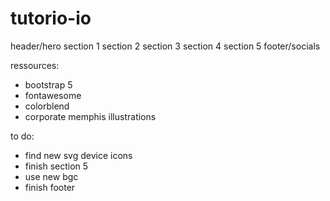 # tutorio-io

header/hero
section 1
section 2
section 3
section 4
section 5
footer/socials


ressources:

- bootstrap 5
- fontawesome
- colorblend
- corporate memphis illustrations

to do:
- find new svg device icons
- finish section 5
- use new bgc
- finish footer
